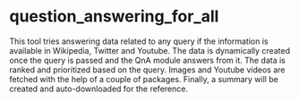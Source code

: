 # question_answering_for_all
This tool tries answering data related to any query if the information is available in Wikipedia, Twitter and Youtube. The data is dynamically created once the query is passed and the QnA module answers from it. The data is ranked and prioritized based on the query. Images and Youtube videos are fetched with the help of a couple of packages. Finally, a summary will be created and auto-downloaded for the reference.
